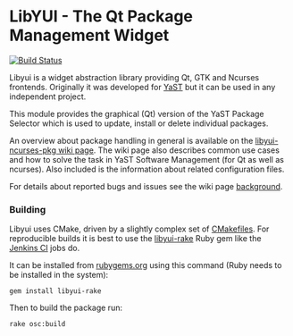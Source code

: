 # LibYUI - The Qt Package Management Widget

[![Build Status](https://travis-ci.org/libyui/libyui-qt-pkg.svg?branch=master
)](https://travis-ci.org/libyui/libyui-qt-pkg)


Libyui is a widget abstraction library providing Qt, GTK and Ncurses
frontends. Originally it was developed for [YaST](https://yast.github.io/)
but it can be used in any independent project.


This module provides the graphical (Qt) version of the YaST Package Selector
which is used to update, install or delete individual packages.

An overview about package handling in general is available on the
[libyui-ncurses-pkg wiki page](https://github.com/libyui/libyui-ncurses-pkg/wiki).
The wiki page also describes common use cases and how to solve the task in YaST
Software Management (for Qt as well as ncurses). Also included is the
information about related configuration files.

For details about reported bugs and issues see the wiki page
[background](https://github.com/libyui/libyui-ncurses-pkg/wiki/background).

### Building

Libyui uses CMake, driven by a slightly complex set of
[CMakefiles](https://github.com/libyui/libyui/tree/master/buildtools). For
reproducible builds it is best to use the [libyui-rake](
https://github.com/libyui/libyui-rake) Ruby gem like the [Jenkins CI](
https://ci.opensuse.org/view/libyui/) jobs do.

It can be installed from [rubygems.org](https://rubygems.org/gems/libyui-rake/)
using this command (Ruby needs to be installed in the system):

```
gem install libyui-rake
```

Then to build the package run:

```
rake osc:build
```
